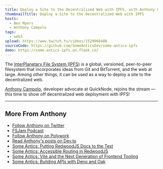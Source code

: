 ```yaml
---
title: Deploy a Site to the Decentralized Web with IPFS, with Anthony Campolo
thumbnailTitle: Deploy a Site to the Decentralized Web with IPFS
hosts:
  - Ben Myers
  - Anthony Campolo
tags:
  - web3
upload: https://www.twitch.tv/videos/1529960480
sourceCode: https://github.com/SomeAnticsDev/some-antics-ipfs
demo: https://some-antics-ipfs.on.fleek.co/
---
```


The [InterPlanetary File System (IPFS)](https://ipfs.io/) is a global, versioned, peer-to-peer filesystem that incorporates ideas from Git and BitTorrent, and the web at large. Among other things, it can be used as a way to deploy a site to the decentralized web.

[Anthony Campolo](https://twitter.com/ajcwebdev), developer advocate at QuickNode, rejoins the stream — this time to show off decentralized web deployment with IPFS!

---

## More From Anthony

- [Follow Anthony on Twitter](https://twitter.com/ajcwebdev)
- [FSJam Podcast](https://fsjam.org)
- [Follow Anthony on Polywork](https://ajcweb.dev/)
- [Read Anthony's posts on Dev.to](https://dev.to/ajcwebdev)
- [Some Antics: Putting RedwoodJS Docs to the Test](/redwoodjs-docs/)
- [Some Antics: Accessible Routing in RedwoodJS](/accessible-routing-in-redwoodjs/)
- [Some Antics: Vite and the Next Generation of Frontend Tooling](/vite/)
- [Some Antics: Building APIs with Deno and Oak](/deno-oak-apis/)